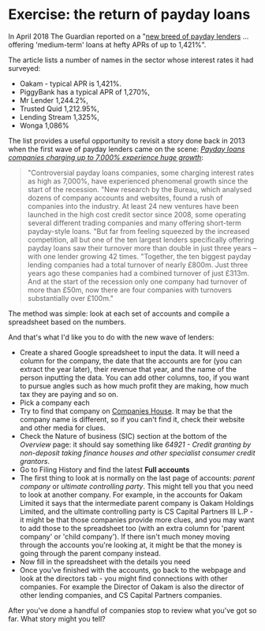 # Exercise: the return of payday loans

In April 2018 The Guardian reported on a "[new breed of payday lenders](https://www.theguardian.com/money/2018/apr/14/wonga-mark-2-new-breed-of-payday-lenders-oakam) ... offering 'medium-term' loans at hefty APRs of up to 1,421%".

The article lists a number of names in the sector whose interest rates it had surveyed:

* Oakam - typical APR is 1,421%.
* PiggyBank has a typical APR of 1,270%, 
* Mr Lender 1,244.2%, 
* Trusted Quid 1,212.95%, 
* Lending Stream 1,325%, 
* Wonga 1,086%

The list provides a useful opportunity to revisit a story done back in 2013 when the first wave of payday lenders came on the scene: *[Payday loans companies charging up to 7,000% experience huge growth](https://www.thebureauinvestigates.com/stories/2013-09-05/payday-loans-companies-charging-up-to-7-000-experience-huge-growth)*:

> "Controversial payday loans companies, some charging interest rates as high as 7,000%, have experienced phenomenal growth since the start of the recession.
> "New research by the Bureau, which analysed dozens of company accounts and websites, found a rush of companies into the industry. At least 24 new ventures have been launched in the high cost credit sector since 2008, some operating several different trading companies and many offering short-term payday-style loans.
> "But far from feeling squeezed by the increased competition, all but one of the ten largest lenders specifically offering payday loans saw their turnover more than double in just three years – with one lender growing 42 times.
> "Together, the ten biggest payday lending companies had a total turnover of nearly £800m. Just three years ago these companies had a combined turnover of just £313m. And at the start of the recession only one company had turnover of more than £50m, now there are four companies with turnovers substantially over £100m."

The method was simple: look at each set of accounts and compile a spreadsheet based on the numbers. 

And that's what I'd like you to do with the new wave of lenders:

* Create a shared Google spreadsheet to input the data. It will need a column for the company, the date that the accounts are for (you can extract the year later), their revenue that year, and the name of the person inputting the data. You can add other columns, too, if you want to pursue angles such as how much profit they are making, how much tax they are paying and so on.
* Pick a company each
* Try to find that company on [Companies House](https://beta.companieshouse.gov.uk/). It may be that the company name is different, so if you can't find it, check their website and other media for clues.
* Check the Nature of business (SIC) section at the bottom of the *Overview* page: it should say something like *64921 - Credit granting by non-deposit taking finance houses and other specialist consumer credit grantors*. 
* Go to Filing History and find the latest **Full accounts**
* The first thing to look at is normally on the last page of accounts: *parent company* or *ultimate controlling party*. This might tell you that you need to look at another company. For example, in the accounts for Oakam Limited it says that the intermediate parent company is Oakam Holdings Limited, and the ultimate controlling party is CS Capital Partners III L.P - it might be that those companies provide more clues, and you may want to add those to the spreadsheet too (with an extra column for 'parent company' or 'child company'). If there isn't much money moving through the accounts you're looking at, it might be that the money is going through the parent company instead.
* Now fill in the spreadsheet with the details you need
* Once you've finished with the accounts, go back to the webpage and look at the directors tab - you might find connections with other companies. For example the Director of Oakam is also the director of other lending companies, and CS Capital Partners companies.

After you've done a handful of companies stop to review what you've got so far. What story might you tell?
